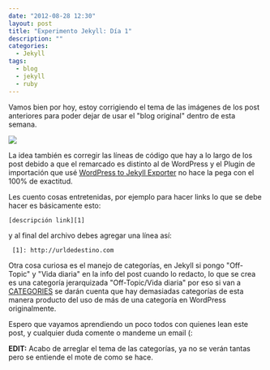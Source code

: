 ```yaml
---
date: "2012-08-28 12:30"
layout: post
title: "Experimento Jekyll: Día 1"
description: ""
categories:
  - Jekyll
tags:
  - blog
  - jekyll
  - ruby
---
```

Vamos bien por hoy, estoy corrigiendo el tema de las imágenes de los post anteriores para poder dejar de usar el "blog original" dentro de esta semana.

[![][3]][3]

La idea también es corregir las líneas de código que hay a lo largo de los post debido a que el remarcado es distinto al de WordPress y el Plugin de importación que usé [WordPress to Jekyll Exporter][1] no hace la pega con el 100% de exactitud.

Les cuento cosas entretenidas, por ejemplo para hacer links lo que se debe hacer es básicamente esto:

`[descripción link][1]`

y al final del archivo debes agregar una línea así:

` [1]: http://urldedestino.com`

Otra cosa curiosa es el manejo de categorías, en Jekyll si pongo "Off-Topic" y "Vida diaria" en la info del post cuando lo redacto, lo que se crea es una categoría jerarquizada "Off-Topic/Vida diaria" por eso si van a [CATEGORIES][2] se darán cuenta que hay demasiadas categorías de esta manera producto del uso de más de una categoría en WordPress originalmente.

Espero que vayamos aprendiendo un poco todos con quienes lean este post, y cualquier duda comente o mandeme un email (:

**EDIT:** Acabo de arreglar el tema de las categorías, ya no se verán tantas pero se entiende el mote de como se hace.

 [1]: https://github.com/benbalter/wordpress-to-jekyll-exporter
 [2]: http://blog.cabargas.com/categories.html
 [3]: http://cabargas.com/images/jekyll-dia1.png
